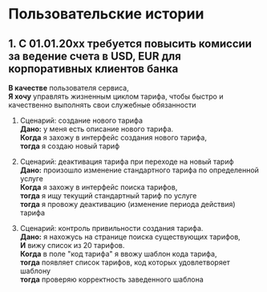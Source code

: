 # Пользовательские истории

## 1. С 01.01.20xx требуется повысить комиссии за ведение счета в USD, EUR для корпоративных клиентов банка

**В качестве** пользователя сервиса, \
**Я хочу** управлять жизненным циклом тарифа, чтобы быстро и качественно выполнять свои служебные обязанности

1. Сценарий: создание нового тарифа \
   **Дано:** у меня есть описание нового тарифа. \
   **Когда** я захожу в интерфейс создания нового тарифа, \
   **тогда** я создаю новый тариф

2. Сценарий: деактивация тарифа при переходе на новый тариф\
   **Дано:** произошло изменение стандартного тарифа по определенной услуге \
   **Когда** я захожу в интерфейс поиска тарифов, \
   **тогда** я ищу текущий стандартный тариф по услуге \
   **тогда** я провожу деактивацию (изменение периода действия) тарифа

3. Сценарий: контроль привильности создания тарифа. \
   **Дано:** я нахожусь на странице поиска существующих тарифов, \
   **И** вижу список из 20 тарифов. \
   **Когда** в поле "код тарифа" я ввожу шаблон кода тарифа, \
   **тогда** появляет список тарифов, код которых удовлетворяет шаблону \
   **тогда** проверяю корректность заведенного шаблона